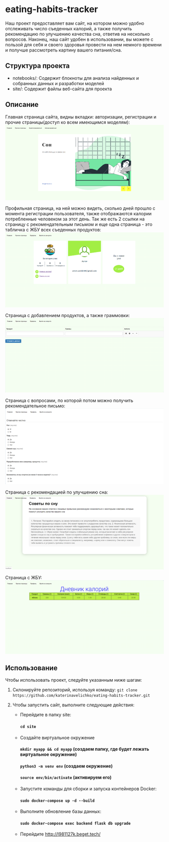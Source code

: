# eating-habits-tracker

Наш проект предоставляет вам сайт, на котором можно удобно отслеживать число съеденных калорий,
а также получить рекомендацию по улучшению качества сна, ответив на несколько вопросов. Наконец,
наш сайт удобен в использовании, вы можете с пользой для себя и своего здоровья провести на нем
немного времени и получше рассмотреть картину вашего питания/сна.

## Структура проекта

- notebooks/: Содержит блокноты для анализа найденных и собранных данных и разработки моделей
- site/: Содержит файлы веб-сайта для проекта

## Описание

Главная страница сайта, видны вкладки: авторизации, регистрации и прочие страницы(доступ ко всем имеющимся моделям):
![Главная страница сайта](/images/main_page.png)

Профильная страница, на ней можно видеть, сколько дней прошло с момента регистрации пользователя,
также отображаются калории потребленные человеком за этот день. Так же есть 2 ссылки на страницу
с рекомендательным письмом и еще одна страница - это табличка с ЖБУ всех съеденных продуктов:
![Профильная страница сайта](/images/profile_page.png)

Страница с добавлением продуктов, а также граммовки:
![Продуктовая страница сайта](/images/products_page.png)

Страница с вопросами, по которой потом можно получить рекомендательное письмо:
![Вопросная страница сайта](/images/questions_page.png)

Страница с рекомендацией по улучшению сна:
![Сонливая страница сайта](/images/answer_page.png)

Страница с ЖБУ:
![Жирная страница сайта](/images/FPC_page.png)


## Использование

Чтобы использовать проект, следуйте указанным ниже шагам:

1. Склонируйте репозиторий, используя команду:
   `git clone https://github.com/katerinavelichko/eating-habits-tracker.git`
2. Чтобы запустить сайт, выполните следующие действия:
   
   - Перейдите в папку site:
       #### `cd site`
   - Создайте виртуальное окружение
       ####  `mkdir myapp && cd myapp` (создаем папку, где будет лежать виртуальное окружение)
       ####  `python3 -m venv env`   (создаем окружение)
       ####  `source env/bin/activate`  (активируем его)
   - Запустите команды для сборки и запуска контейнеров Docker:
       #### `sudo docker-compose up -d --build` 
   - Выполните обновление базы данных:
       #### `sudo docker-compose exec backend flask db upgrade`
   - Перейдите http://l981127k.beget.tech/
